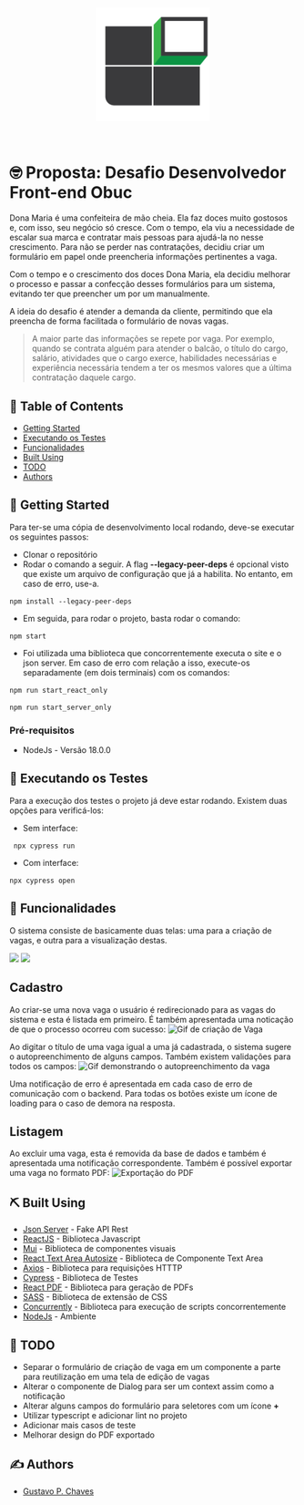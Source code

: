 <p align="center">
  <img src="src/assets/logoObuc.png" alt="drawing" style="width:200px;" />
</p>
<br>

# 🤓 Proposta: Desafio Desenvolvedor Front-end Obuc <a name = "about"></a>
Dona Maria é uma confeiteira de mão cheia. Ela faz doces muito gostosos e, com isso, seu negócio só cresce. Com o tempo, ela viu a necessidade de escalar sua marca e contratar mais pessoas para ajudá-la no nesse crescimento. Para não se perder nas contratações, decidiu criar um formulário em papel onde preencheria informações pertinentes a vaga.

Com o tempo e o crescimento dos doces Dona Maria, ela decidiu melhorar o processo e passar a confecção desses formulários para um sistema, evitando ter que preencher um por um manualmente.

A ideia do desafio é atender a demanda da cliente, permitindo que ela preencha de forma facilitada o formulário de novas vagas.

> A maior parte das informações se repete por vaga. Por exemplo, quando se contrata alguém para atender o balcão, o título do cargo, salário, atividades que o cargo exerce, habilidades necessárias e experiência necessária tendem a ter os mesmos valores que a última contratação daquele cargo.

## 📝 Table of Contents

- [Getting Started](#getting_started)
- [Executando os Testes](#tests)
- [Funcionalidades](#usage)
- [Built Using](#built_using)
- [TODO](#todo)
- [Authors](#authors)

## 🏁 Getting Started <a name = "getting_started"></a>

Para ter-se uma cópia de desenvolvimento local rodando, deve-se executar os seguintes passos:
 - Clonar o repositório
 - Rodar o comando a seguir. A flag **--legacy-peer-deps** é opcional visto que existe um arquivo de configuração que já a habilita. No entanto, em caso de erro, use-a.
 ```
 npm install --legacy-peer-deps
 ```
 - Em seguida, para rodar o projeto, basta rodar o comando:
  ```
 npm start
 ```
 - Foi utilizada uma biblioteca que concorrentemente executa o site e o json server. Em caso de erro com relação a isso, execute-os separadamente (em dois terminais) com os comandos:
 ```
 npm run start_react_only
 ```
  ```
 npm run start_server_only
 ```

### Pré-requisitos
- NodeJs - Versão 18.0.0

## 🔧 Executando os Testes <a name = "tests"></a>

Para a execução dos testes o projeto já deve estar rodando. Existem duas opções para verificá-los:
 - Sem interface:
 ```
  npx cypress run
 ```
 - Com interface:
  ```
  npx cypress open
  ```

## 🎈 Funcionalidades <a name="usage"></a>

O sistema consiste de basicamente duas telas: uma para a criação de vagas, e outra para a visualização destas.
<p float="left">
  <img src="https://i.imgur.com/8qnE5SF.png" width="500" />
  <img src="https://i.imgur.com/xlxtbjQ.png" width="500" /> 
</p>

<h2> Cadastro </h2>

Ao criar-se uma nova vaga o usuário é redirecionado para as vagas do sistema e esta é listada em primeiro. É também apresentada uma noticação de que o processo ocorreu com sucesso:
![Gif de criação de Vaga](https://i.imgur.com/Dzrs4Ie.gif)

Ao digitar o título de uma vaga igual a uma já cadastrada, o sistema sugere o autopreenchimento de alguns campos. Também existem validações para todos os campos:
![Gif demonstrando o autopreenchimento da vaga](https://i.imgur.com/wZeZJmw.gif)

Uma notificação de erro é apresentada em cada caso de erro de comunicação com o backend. Para todas os botões existe um ícone de loading para o caso de demora na resposta.

<h2> Listagem </h2>

Ao excluir uma vaga, esta é removida da base de dados e também é apresentada uma notificação correspondente.
Também é possível exportar uma vaga no formato PDF:
![Exportação do PDF](https://i.imgur.com/EDGVjuk.gif)

## ⛏️ Built Using <a name = "built_using"></a>

- [Json Server](https://www.npmjs.com/package/json-server) - Fake API Rest
- [ReactJS](https://reactjs.org/) - Biblioteca Javascript
- [Mui](https://mui.com/) - Biblioteca de componentes visuais
- [React Text Area Autosize](https://www.npmjs.com/package/react-textarea-autosize) - Biblioteca de Componente Text Area
- [Axios](https://www.npmjs.com/package/axios) - Biblioteca para requisições HTTTP
- [Cypress](https://www.cypress.io/) - Biblioteca de Testes
- [React PDF](https://www.npmjs.com/package/@react-pdf/renderer) - Biblioteca para geração de PDFs
- [SASS](https://sass-lang.com/) - Biblioteca de extensão de CSS
- [Concurrently](https://www.npmjs.com/package/concurrently) - Biblioteca para execução de scripts concorrentemente
- [NodeJs](https://nodejs.org/en/) - Ambiente


## 🚧 TODO <a name = "todo"></a>
- Separar o formulário de criação de vaga em um componente a parte para reutilização em uma tela de edição de vagas
- Alterar o componente de Dialog para ser um context assim como a notificação
- Alterar alguns campos do formulário para seletores com um ícone **+**
- Utilizar typescript e adicionar lint no projeto
- Adicionar mais casos de teste
- Melhorar design do PDF exportado

## ✍️ Authors <a name = "authors"></a>
- [Gustavo P. Chaves](https://github.com/gustavo-oo)
